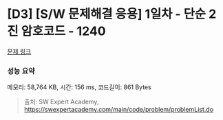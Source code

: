 # [D3] [S/W 문제해결 응용] 1일차 - 단순 2진 암호코드 - 1240 

[문제 링크](https://swexpertacademy.com/main/code/problem/problemDetail.do?contestProbId=AV15FZuqAL4CFAYD) 

### 성능 요약

메모리: 58,764 KB, 시간: 156 ms, 코드길이: 861 Bytes



> 출처: SW Expert Academy, https://swexpertacademy.com/main/code/problem/problemList.do